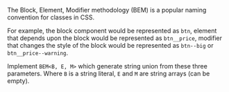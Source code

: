 The Block, Element, Modifier methodology (BEM) is a popular naming convention for classes in CSS.

For example, the block component would be represented as `btn`, element that depends upon the block would be represented as `btn__price`, modifier that changes the style of the block would be represented as `btn--big` or `btn__price--warning`.

Implement `BEM<B, E, M>` which generate string union from these three parameters. Where `B` is a string literal, `E` and `M` are string arrays (can be empty).
